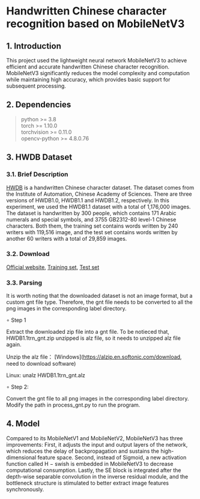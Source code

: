 # Handwritten Chinese character recognition based on MobileNetV3


## 1. Introduction
This project used the lightweight neural network MobileNetV3 to achieve efficient and accurate handwritten Chinese character recognition. MobileNetV3 significantly reduces the model complexity and computation while maintaining high accuracy, which provides basic support for subsequent processing.


## 2. Dependencies
>python >= 3.8  
>torch >= 1.10.0  
>torchvision >= 0.11.0  
>opencv-python >= 4.8.0.76


## 3. HWDB Dataset
### 3.1. Brief Description
[HWDB](https://www.nlpr.ia.ac.cn/databases/handwriting/Download.html) is a handwritten Chinese character dataset. The dataset comes from the Institute of Automation, Chinese Academy of Sciences. There are three versions of HWDB1.0, HWDB1.1 and HWDB1.2, respectively. In this experiment, we used the HWDB1.1 dataset with a total of 1,176,000 images. The dataset is handwritten by 300 people, which contains 171 Arabic numerals and special symbols, and 3755 GB2312-80 level-1 Chinese characters. Both them, the training set contains words written by 240 writers with 119,516 image, and the test set contains words written by another 60 writers with a total of 29,859 images.

### 3.2. Download
[Official website](http://www.nlpr.ia.ac.cn/databases/handwriting/Offline_database.html),  [Training set](http://www.nlpr.ia.ac.cn/databases/download/feature_data/HWDB1.1trn_gnt.zip),  [Test set](http://www.nlpr.ia.ac.cn/databases/download/feature_data/HWDB1.1tst_gnt.zip)

### 3.3. Parsing
It is worth noting that the downloaded dataset is not an image format, but a custom gnt file type. Therefore, the gnt file needs to be converted to all the png images in the corresponding label directory.

$\circ$ Step 1

Extract the downloaded zip file into a gnt file. To be notieced that, HWDB1.1trn_gnt.zip unzipped is alz file, so it needs to unzipped alz file again.

Unzip the alz file：
[Windows](https://alzip.en.softonic.com/download, need to download software)

Linux: unalz HWDB1.1trn_gnt.alz

$\circ$ Step 2:

Convert the gnt file to all png images in the corresponding label directory. Modify the path in process_gnt.py to run the program.

## 4. Model 

Compared to its MobileNetV1 and MobileNetV2, MobileNetV3 has three improvements: First, it adjusts the input and output layers of the network, which reduces the delay of backpropagation and sustains the high-dimensional feature space. Second, instead of Sigmoid, a new activation function called H − swish is embedded in MobileNetV3 to decrease computational consumption. Lastly, the SE block is integrated after the depth-wise separable convolution in the inverse residual module, and the bottleneck structure is stimulated to better extract image features synchronously.
